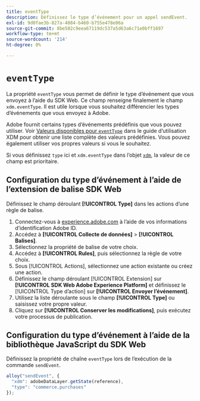 ```yaml
---
title: eventType
description: Définissez le type d’événement pour un appel sendEvent.
exl-id: 9d0fae3b-827a-4084-b460-b755e478e06a
source-git-commit: 8be502c9eea67119dc537a5d63a6c71e0bff1697
workflow-type: tm+mt
source-wordcount: '214'
ht-degree: 0%

---
```


# `eventType`

La propriété `eventType` vous permet de définir le type d’événement que vous envoyez à l’aide du SDK Web. Ce champ renseigne finalement le champ `xdm.eventType`. Il est utile lorsque vous souhaitez différencier les types d’événements que vous envoyez à Adobe.

Adobe fournit certains types d’événements prédéfinis que vous pouvez utiliser. Voir [Valeurs disponibles pour `eventType`](/help/xdm/classes/experienceevent.md#accepted-values-for-eventtype) dans le guide d’utilisation XDM pour obtenir une liste complète des valeurs prédéfinies. Vous pouvez également utiliser vos propres valeurs si vous le souhaitez.

Si vous définissez `type` ici et `xdm.eventType` dans l’objet [`xdm`](xdm.md), la valeur de ce champ est prioritaire.

## Configuration du type d’événement à l’aide de l’extension de balise SDK Web

Définissez le champ déroulant **[!UICONTROL Type]** dans les actions d’une règle de balise.

1. Connectez-vous à [experience.adobe.com](https://experience.adobe.com?lang=fr) à l’aide de vos informations d’identification Adobe ID.
1. Accédez à **[!UICONTROL Collecte de données]** > **[!UICONTROL Balises]**.
1. Sélectionnez la propriété de balise de votre choix.
1. Accédez à **[!UICONTROL Rules]**, puis sélectionnez la règle de votre choix.
1. Sous [!UICONTROL Actions], sélectionnez une action existante ou créez une action.
1. Définissez le champ déroulant [!UICONTROL Extension] sur **[!UICONTROL SDK Web Adobe Experience Platform]** et définissez le [!UICONTROL Type d’action] sur **[!UICONTROL Envoyer l’événement]**.
1. Utilisez la liste déroulante sous le champ **[!UICONTROL Type]** ou saisissez votre propre valeur.
1. Cliquez sur **[!UICONTROL Conserver les modifications]**, puis exécutez votre processus de publication.

## Configuration du type d’événement à l’aide de la bibliothèque JavaScript du SDK Web

Définissez la propriété de chaîne `eventType` lors de l’exécution de la commande `sendEvent`.

```js
alloy("sendEvent", {
  "xdm": adobeDataLayer.getState(reference),
  "type": "commerce.purchases"
});
```
